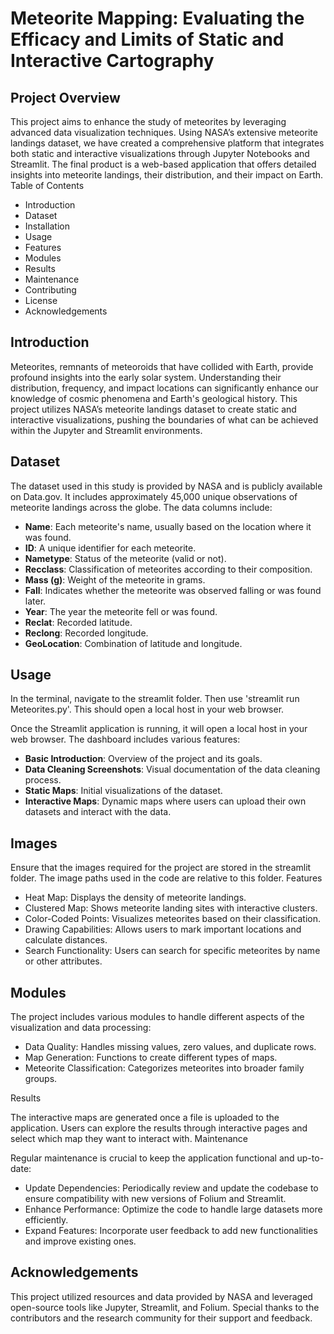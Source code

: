 # Meteorite Mapping: Evaluating the Efficacy and Limits of Static and Interactive Cartography

## Project Overview

This project aims to enhance the study of meteorites by leveraging advanced data visualization techniques. Using NASA’s extensive meteorite landings dataset, we have created a comprehensive platform that integrates both static and interactive visualizations through Jupyter Notebooks and Streamlit. The final product is a web-based application that offers detailed insights into meteorite landings, their distribution, and their impact on Earth.
Table of Contents

- Introduction
- Dataset
- Installation
- Usage
- Features
- Modules
- Results
- Maintenance 
- Contributing
- License
- Acknowledgements

## Introduction

Meteorites, remnants of meteoroids that have collided with Earth, provide profound insights into the early solar system. Understanding their distribution, frequency, and impact locations can significantly enhance our knowledge of cosmic phenomena and Earth's geological history. This project utilizes NASA’s meteorite landings dataset to create static and interactive visualizations, pushing the boundaries of what can be achieved within the Jupyter and Streamlit environments.
## Dataset

The dataset used in this study is provided by NASA and is publicly available on Data.gov. It includes approximately 45,000 unique observations of meteorite landings across the globe. The data columns include:

- **Name**: Each meteorite's name, usually based on the location where it was found.
- **ID**: A unique identifier for each meteorite.
- **Nametype**: Status of the meteorite (valid or not).
- **Recclass**: Classification of meteorites according to their composition.
- **Mass (g)**: Weight of the meteorite in grams.
- **Fall**: Indicates whether the meteorite was observed falling or was found later.
- **Year**: The year the meteorite fell or was found.
- **Reclat**: Recorded latitude.
- **Reclong**: Recorded longitude.
- **GeoLocation**: Combination of latitude and longitude.

## Usage

In the terminal, navigate to the streamlit folder. Then use 'streamlit run Meteorites.py'. This should open a local host in your web browser.

Once the Streamlit application is running, it will open a local host in your web browser. The dashboard includes various features:

- **Basic Introduction**: Overview of the project and its goals.
- **Data Cleaning Screenshots**: Visual documentation of the data cleaning process.
- **Static Maps**: Initial visualizations of the dataset.
- **Interactive Maps**: Dynamic maps where users can upload their own datasets and interact with the data.

## Images

Ensure that the images required for the project are stored in the streamlit folder. The image paths used in the code are relative to this folder.
Features

- Heat Map: Displays the density of meteorite landings.
- Clustered Map: Shows meteorite landing sites with interactive clusters.
- Color-Coded Points: Visualizes meteorites based on their classification.
- Drawing Capabilities: Allows users to mark important locations and calculate distances.
- Search Functionality: Users can search for specific meteorites by name or other attributes.

## Modules

The project includes various modules to handle different aspects of the visualization and data processing:

- Data Quality: Handles missing values, zero values, and duplicate rows.
- Map Generation: Functions to create different types of maps.
- Meteorite Classification: Categorizes meteorites into broader family groups.

Results

The interactive maps are generated once a file is uploaded to the application. Users can explore the results through interactive pages and select which map they want to interact with.
Maintenance

Regular maintenance is crucial to keep the application functional and up-to-date:

- Update Dependencies: Periodically review and update the codebase to ensure compatibility with new versions of Folium and Streamlit.
- Enhance Performance: Optimize the code to handle large datasets more efficiently.
- Expand Features: Incorporate user feedback to add new functionalities and improve existing ones.

## Acknowledgements

This project utilized resources and data provided by NASA and leveraged open-source tools like Jupyter, Streamlit, and Folium. Special thanks to the contributors and the research community for their support and feedback.


